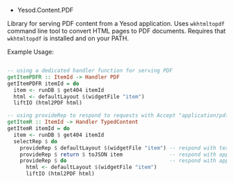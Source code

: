 * Yesod.Content.PDF

Library for serving PDF content from a Yesod application.
Uses `wkhtmltopdf` command line tool to convert HTML pages to PDF documents.
Requires that `wkhtmltopdf` is installed and on your PATH.

Example Usage:

```haskell

-- using a dedicated handler function for serving PDF
getItemPDFR :: ItemId -> Handler PDF
getItemPDFR itemId = do
  item <- runDB $ get404 itemId
  html <- defaultLayout $(widgetFile "item")
  liftIO (html2PDF html)

-- using provideRep to respond to requests with Accept "application/pdf"
getItemR :: ItemId -> Handler TypedContent
getItemR itemId = do
  item <- runDB $ get404 itemId
  selectRep $ do
    provideRep $ defaultLayout $(widgetFile "item") -- respond with text/html
    provideRep $ return $ toJSON item               -- respond with application/json
    provideRep $ do                                 -- respond with application/pdf
      html <- defaultLayout $(widgetFile "item")
      liftIO (html2PDF html)
```
